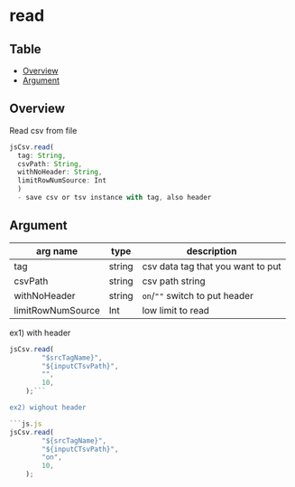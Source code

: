 
# read

Table
-----------------
* [Overview](#overview)
* [Argument](#argument)


## Overview

Read csv from file  

```js.js
jsCsv.read(
  tag: String,
  csvPath: String,
  withNoHeader: String,
  limitRowNumSource: Int
  )
  - save csv or tsv instance with tag, also header   
```

## Argument

| arg name | type | description |
| -------- | -------- | -------- |
| tag | string | csv data tag that you want to put |
| csvPath | string | csv path string |
| withNoHeader | string | `on`/`""` switch to put header |
| limitRowNumSource | Int | low limit to read |



ex1) with header

```js.js
jsCsv.read(
		"$srcTagName}",
		"${inputCTsvPath}", 
		"", 
		10,
	);```

ex2) wighout header

```js.js
jsCsv.read(
		"${srcTagName}",
		"${inputCTsvPath}", 
		"on", 
		10,
	);
```
